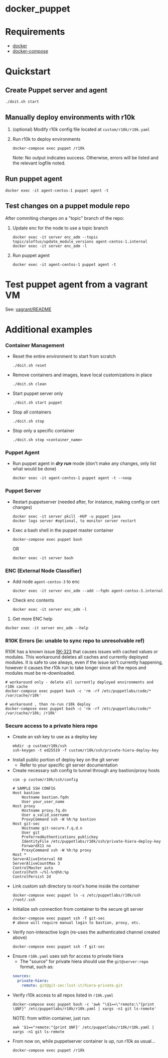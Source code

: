 # docker_puppet

# Requirements

- [docker](https://www.docker.com/products/docker-desktop)
- [docker-compose](https://docs.docker.com/compose/install/)

# Quickstart
## Create Puppet server and agent
```shell
./doit.sh start
```

## Manually deploy environments with r10k
1. (optional) Modify r10k config file located at `custom/r10k/r10k.yaml`

1. Run r10k to deploy environments
   ```shell
   docker-compose exec puppet /r10k
   ```
   Note: No output indicates success. Otherwise, errors will be listed and the relevant logfile noted.


## Run puppet agent
```shell
docker exec -it agent-centos-1 puppet agent -t
```


## Test changes on a puppet module repo
After commiting changes on a "topic" branch of the repo:
1. Update enc for the node to use a topic branch
   ```shell
   docker exec -it server enc_adm --topic topic/aloftus/update_module_versions agent-centos-1.internal
   docker exec -it server enc_adm -l
   ```
1. Run puppet agent
   ```shell
   docker exec -it agent-centos-1 puppet agent -t
   ```


# Test puppet agent from a vagrant VM
See: [vagrant/README](vagrant/README.md)


# Additional examples
### Container Management
* Reset the entire environment to start from scratch
  ```shell
  ./doit.sh reset
  ```
* Remove containers and images, leave local customizations in place
  ```shell
  ./doit.sh clean
  ```
* Start puppet server only
  ```shell
  ./doit.sh start puppet
  ```
* Stop all containers
  ```shell
  ./doit.sh stop
  ```
* Stop only a specific container
  ```shell
  ./doit.sh stop <container_name>
  ```

### Puppet Agent
* Run puppet agent in **_dry run_** mode (don't make any changes, only list what would be done)
  ```shell
  docker exec -it agent-centos-1 puppet agent -t --noop
  ```
### Puppet Server
* Restart puppetserver (needed after, for instance, making config or cert changes)
  ```shell
  docker exec -it server pkill -HUP -u puppet java
  docker logs server #optional, to monitor server restart
  ```
* Exec a bash shell in the puppet master container
  ```shell
  docker-compose exec puppet bash
  ```
  OR
  ```shell
  docker exec -it server bash
  ```

### ENC (External Node Classifier)
* Add node `agent-centos-3` to enc
  ```shell
  docker exec -it server enc_adm --add --fqdn agent-centos-3.internal
  ```
* Check enc contents
  ```shell
  docker exec -it server enc_adm -l
  ```
1. Get more ENC help
  ```shell
  docker exec -it server enc_adm --help
  ```

### R10K Errors (ie: unable to sync repo to unresolvable ref)
R10K has a known issue [RK-323](https://tickets.puppetlabs.com/browse/RK-323) that
causes issues with cached values or modules. This workaround deletes all caches and
currently deployed modules.  It is safe to use always, even if the issue isn't 
currently happening, however it causes the r10k run to take
longer since all the repos and modules must be re-downloaded.
```shell
# workaround only - delete all currently deployed environments and r10k cache
docker-compose exec puppet bash -c 'rm -rf /etc/puppetlabs/code/* /var/cache/r10k'

# workaround , then re-run r10k deploy
docker-compose exec puppet bash -c 'rm -rf /etc/puppetlabs/code/* /var/cache/r10k; /r10k'
```

### Secure access to a private hiera repo
* Create an ssh key to use as a deploy key
  ```shell
  mkdir -p custom/r10k/ssh
  ssh-keygen -t ed25519 -f custom/r10k/ssh/private-hiera-deploy-key
  ```
* Install public portion of deploy key on the git server
  * Refer to your specific git server documentation
* Create necessary ssh config to tunnel through any bastion/proxy hosts
  ```shell
  vim -p custom/r10k/ssh/config
  ```
  ```SSH Config
  # SAMPLE SSH CONFIG
  Host bastion
      Hostname bastion.fqdn
      User your_user_name
  Host proxy
      Hostname proxy.fq.dn
      User a_valid_username
      ProxyCommand ssh -W %h:%p bastion
  Host git-sec
      Hostname git-secure.f.q.d.n
      User git
      PreferredAuthentications publickey
      IdentityFile /etc/puppetlabs/r10k/ssh/private-hiera-deploy-key
      ForwardX11 no
      ProxyCommand ssh -W %h:%p proxy
  Host *
  ServerAliveInterval 60
  ServerAliveCountMax 3
  ControlMaster auto
  ControlPath ~/%l-%r@%h:%p
  ControlPersist 2d
  ```
* Link custom ssh directory to root's home inside the container
  ```shell
  docker-compose exec puppet ln -s /etc/puppetlabs/r10k/ssh /root/.ssh
  ```
* Initialize ssh connection from container to the secure git server
  ```shell
  docker-compose exec puppet ssh -T git-sec
  # above will require manual login to bastion, proxy, etc.
  ```
* Verify non-interactive login (re-uses the authenticated channel created above)
  ```shell
  docker-compose exec puppet ssh -T git-sec
  ```
* Ensure `r10k.yaml` uses ssh for access to private hiera
  * The "source" for private hiera should use the `git@server:repo` format, such as:
  ```YAML
  sources:
    private-hiera:
      remote: git@git-sec:lsst-it/hiera-private.git
  ```
* Verify r10k access to all repos listed in `r10k.yaml`
  ```shell
  docker-compose exec puppet bash -c 'awk "\$1==\"remote:\"{print \$NF}" /etc/puppetlabs/r10k/r10k.yaml | xargs -n1 git ls-remote'
  ```
  NOTE: from within container, just run:
  ```shell
  awk '$1=="remote:"{print $NF}' /etc/puppetlabs/r10k/r10k.yaml | xargs -n1 git ls-remote
  ```
* From now on, while puppetserver container is up, run r10k as usual...
  ```shell
  docker-compose exec puppet /r10k
  ```
